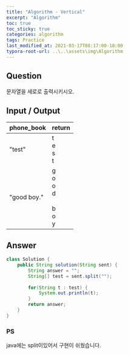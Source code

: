 ```yaml
---
title: "Algorithm - Vertical"
excerpt: "Algorithm"
toc: true
toc_sticky: true
categories: algorithm
tags: Practice
last_modified_at: 2021-03-17T08:17:00-18:00
typora-root-url: ..\..\assets\img\Algorithm
---
```


## Question
문자열을 세로로 출력시키시오.



## Input / Output

| phone_book  | return                                             |
| ----------- | -------------------------------------------------- |
| "test"      | t<br />e<br />s<br />t                             |
| "good boy." | g<br />o<br />o<br />d<br /> <br />b<br />o<br />y |



## Answer



```java
class Solution {
    public String solution(String sent) {
      	String answer = "";
      	String[] test = sent.split("");
    	
      	for(String t : test) {
      		System.out.println(t);
      	}
        return answer;
    }
}
```



### PS

java에는 split이있어서 구현이 쉬웠습니다.